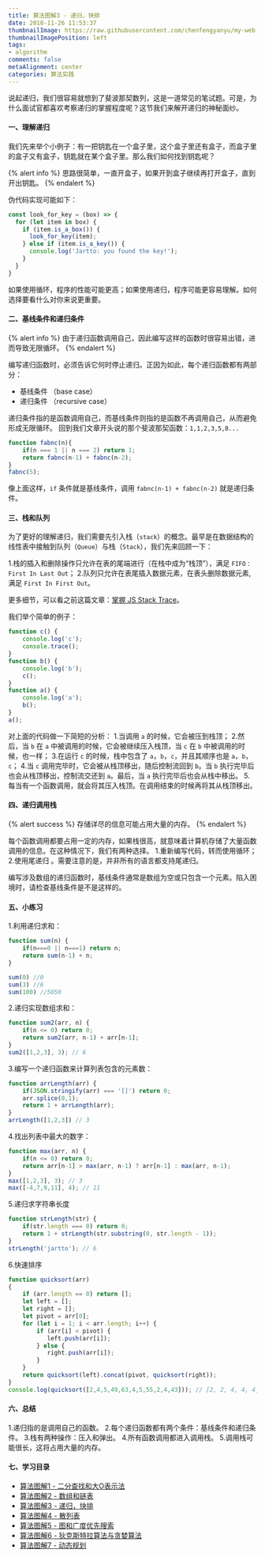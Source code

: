 ```yaml
---
title: 算法图解3 - 递归，快排
date: 2018-11-26 11:53:37
thumbnailImage: https://raw.githubusercontent.com/chenfengyanyu/my-web-accumulation/master/images/algorithm/logo.png
thumbnailImagePosition: left
tags: 
- algorithm
comments: false
metaAlignment: center
categories: 算法实践
---
```

说起递归，我们很容易就想到了斐波那契数列，这是一道常见的笔试题。可是，为什么面试官都喜欢考察递归的掌握程度呢？这节我们来解开递归的神秘面纱。
<!-- more -->
#### 一、理解递归
我们先来举个小例子：有一把钥匙在一个盒子里，这个盒子里还有盒子，而盒子里的盒子又有盒子，钥匙就在某个盒子里。那么我们如何找到钥匙呢？

{% alert info %}
思路很简单，一直开盒子，如果开到盒子继续再打开盒子，直到开出钥匙。
{% endalert %}

伪代码实现可能如下：
```js
const look_for_key = (box) => {
  for (let item in box) {
    if (item.is_a_box()) {
      look_for_key(item);
    } else if (item.is_a_key()) {
      console.log('Jartto: you found the key!');
    }
  }
}
```
如果使用循环，程序的性能可能更高；如果使用递归，程序可能更容易理解。如何选择要看什么对你来说更重要。

#### 二、基线条件和递归条件
{% alert info %}
由于递归函数调用自己，因此编写这样的函数时很容易出错，进而导致无限循环。
{% endalert %}

编写递归函数时，必须告诉它何时停止递归。正因为如此，每个递归函数都有两部分：
- 基线条件 （base case）
- 递归条件 （recursive case）

递归条件指的是函数调用自己，而基线条件则指的是函数不再调用自己，从而避免形成无限循环。
回到我们文章开头说的那个斐波那契函数：`1,1,2,3,5,8...`

```js
function fabnc(n){
    if(n === 1 || n === 2) return 1;
    return fabnc(n-1) + fabnc(n-2);
}
fabnc(5);
```
像上面这样，`if` 条件就是基线条件，调用 `fabnc(n-1) + fabnc(n-2)` 就是递归条件。

#### 三、栈和队列
为了更好的理解递归，我们需要先引入栈（`stack`）的概念。最早是在数据结构的线性表中接触到队列（`Queue`）与栈（`Stack`），我们先来回顾一下：

1.栈的插入和删除操作只允许在表的尾端进行（在栈中成为“栈顶”），满足 `FIFO：First In Last Out`；
2.队列只允许在表尾插入数据元素，在表头删除数据元素,满足 `First In First Out`。

更多细节，可以看之前这篇文章：[掌握 JS Stack Trace](http://jartto.wang/2017/12/09/grasp-js-stack-trace/)。

我们举个简单的例子：
```js
function c() {
    console.log('c');
    console.trace();
}
function b() {
    console.log('b');
    c();
}
function a() {
    console.log('a');
    b();
}
a();
```
对上面的代码做一下简短的分析：
1.当调用 `a` 的时候，它会被压到栈顶；
2.然后，当 `b` 在 `a` 中被调用的时候，它会被继续压入栈顶，当 `c` 在 `b` 中被调用的时候，也一样；
3.在运行 `c` 的时候，栈中包含了 `a`，`b`，`c`，并且其顺序也是 `a`，`b`，`c`；
4.当 `c` 调用完毕时，它会被从栈顶移出，随后控制流回到 `b`。当 `b` 执行完毕后也会从栈顶移出，控制流交还到 `a`。最后，当 `a` 执行完毕后也会从栈中移出。
5.每当有一个函数调用，就会将其压入栈顶。在调用结束的时候再将其从栈顶移出。

#### 四、递归调用栈
{% alert success %}
存储详尽的信息可能占用大量的内存。
{% endalert %}

每个函数调用都要占用一定的内存，如果栈很高，就意味着计算机存储了大量函数调用的信息。在这种情况下，我们有两种选择。
1.重新编写代码，转而使用循环；
2.使用尾递归 。需要注意的是，并非所有的语言都支持尾递归。

编写涉及数组的递归函数时，基线条件通常是数组为空或只包含一个元素。陷入困境时，请检查基线条件是不是这样的。

#### 五、小练习
1.利用递归求和：
```js
function sum(n) {
    if(n===0 || n===1) return n;
    return sum(n-1) + n;
}

sum(0) //0
sum(3) //6
sum(100) //5050
```
2.递归实现数组求和：
```js
function sum2(arr, n) {
    if(n <= 0) return 0;
    return sum2(arr, n-1) + arr[n-1];
}
sum2([1,2,3], 3); // 6
```
3.编写一个递归函数来计算列表包含的元素数：
```js
function arrLength(arr) {
    if(JSON.stringify(arr) === '[]') return 0;
    arr.splice(0,1);
    return 1 + arrLength(arr);
}
arrLength([1,2,3]) // 3
```
4.找出列表中最大的数字：
```js
function max(arr, n) {
    if(n <= 0) return 0;
    return arr[n-1] > max(arr, n-1) ? arr[n-1] : max(arr, n-1);
}
max([1,2,3], 3); // 3
max([-4,7,9,11], 4); // 11
```
5.递归求字符串长度
```js
function strLength(str) {
    if(str.length === 0) return 0;
    return 1 + strLength(str.substring(0, str.length - 1));
}
strLength('jartto'); // 6
```
6.快速排序
```js
function quicksort(arr)
{
    if (arr.length == 0) return [];
    let left = [];
    let right = [];
    let pivot = arr[0];
    for (let i = 1; i < arr.length; i++) {
        if (arr[i] < pivot) {
           left.push(arr[i]);
        } else {
           right.push(arr[i]);
        }
    }
    return quicksort(left).concat(pivot, quicksort(right));
}
console.log(quicksort([2,4,5,49,63,4,5,55,2,4,43])); // [2, 2, 4, 4, 4, 5, 5, 43, 49, 55, 63]
```

#### 六、总结
1.递归指的是调用自己的函数。
2.每个递归函数都有两个条件：基线条件和递归条件。
3.栈有两种操作：压入和弹出。
4.所有函数调用都进入调用栈。
5.调用栈可能很长，这将占用大量的内存。

#### 七、学习目录
- [算法图解1 - 二分查找和大O表示法](http://jartto.wang/2018/11/22/algorithm1/)
- [算法图解2 - 数组和链表](http://jartto.wang/2018/11/25/algorithm2/)
- [算法图解3 - 递归，快排](http://jartto.wang/2018/11/26/algorithm3/)
- [算法图解4 - 散列表](http://jartto.wang/2018/11/27/algorithm4/)
- [算法图解5 - 图和广度优先搜索](http://jartto.wang/2018/11/28/algorithm5/)
- [算法图解6 - 狄克斯特拉算法与贪婪算法](http://jartto.wang/2018/11/29/algorithm6/)
- [算法图解7 - 动态规划](http://jartto.wang/2018/11/29/algorithm7/)